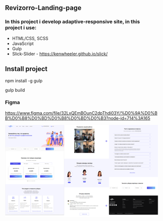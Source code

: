 ## Revizorro-Landing-page
### In this project i develop adaptive-responsive site, in this project i use:
+ HTML/CSS, SCSS
+ JavaScript
+ Gulp
+ Slick-Slider - https://kenwheeler.github.io/slick/

## Install project
npm install -g gulp

gulp build

### Figma
https://www.figma.com/file/32LxQEmBOunC2dpThdi03Y/%D0%9A%D0%BB%D0%B8%D0%BD%D0%B8%D0%BD%D0%B3?node-id=714%3A165

![Revizorro-Landing-page](/preview.png)
